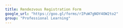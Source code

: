 ```yaml
---
title: Rendezvous Registration Form
google_url: "https://goo.gl/forms/rIPuW7gNOY4OW2to2"
group: "Professional Learning"
---
```

